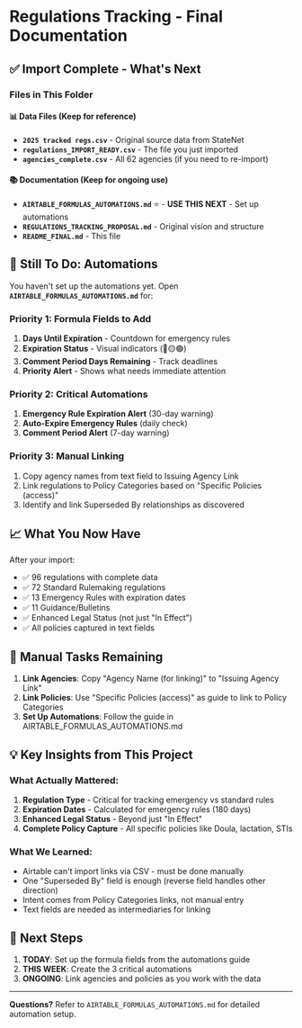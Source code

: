 # Regulations Tracking - Final Documentation

## ✅ Import Complete - What's Next

### Files in This Folder

#### 📊 Data Files (Keep for reference)
- **`2025 tracked regs.csv`** - Original source data from StateNet
- **`regulations_IMPORT_READY.csv`** - The file you just imported
- **`agencies_complete.csv`** - All 62 agencies (if you need to re-import)

#### 📚 Documentation (Keep for ongoing use)
- **`AIRTABLE_FORMULAS_AUTOMATIONS.md`** ⭐ - **USE THIS NEXT** - Set up automations
- **`REGULATIONS_TRACKING_PROPOSAL.md`** - Original vision and structure
- **`README_FINAL.md`** - This file

## 🤖 Still To Do: Automations

You haven't set up the automations yet. Open **`AIRTABLE_FORMULAS_AUTOMATIONS.md`** for:

### Priority 1: Formula Fields to Add
1. **Days Until Expiration** - Countdown for emergency rules
2. **Expiration Status** - Visual indicators (🔴🟡🟢)
3. **Comment Period Days Remaining** - Track deadlines
4. **Priority Alert** - Shows what needs immediate attention

### Priority 2: Critical Automations
1. **Emergency Rule Expiration Alert** (30-day warning)
2. **Auto-Expire Emergency Rules** (daily check)
3. **Comment Period Alert** (7-day warning)

### Priority 3: Manual Linking
1. Copy agency names from text field to Issuing Agency Link
2. Link regulations to Policy Categories based on "Specific Policies (access)"
3. Identify and link Superseded By relationships as discovered

## 📈 What You Now Have

After your import:
- ✅ 96 regulations with complete data
- ✅ 72 Standard Rulemaking regulations
- ✅ 13 Emergency Rules with expiration dates
- ✅ 11 Guidance/Bulletins
- ✅ Enhanced Legal Status (not just "In Effect")
- ✅ All policies captured in text fields

## 🔗 Manual Tasks Remaining

1. **Link Agencies**: Copy "Agency Name (for linking)" to "Issuing Agency Link"
2. **Link Policies**: Use "Specific Policies (access)" as guide to link to Policy Categories
3. **Set Up Automations**: Follow the guide in AIRTABLE_FORMULAS_AUTOMATIONS.md

## 💡 Key Insights from This Project

### What Actually Mattered:
1. **Regulation Type** - Critical for tracking emergency vs standard rules
2. **Expiration Dates** - Calculated for emergency rules (180 days)
3. **Enhanced Legal Status** - Beyond just "In Effect"
4. **Complete Policy Capture** - All specific policies like Doula, lactation, STIs

### What We Learned:
- Airtable can't import links via CSV - must be done manually
- One "Superseded By" field is enough (reverse field handles other direction)
- Intent comes from Policy Categories links, not manual entry
- Text fields are needed as intermediaries for linking

## 🚀 Next Steps

1. **TODAY**: Set up the formula fields from the automations guide
2. **THIS WEEK**: Create the 3 critical automations
3. **ONGOING**: Link agencies and policies as you work with the data

---

**Questions?** Refer to `AIRTABLE_FORMULAS_AUTOMATIONS.md` for detailed automation setup.